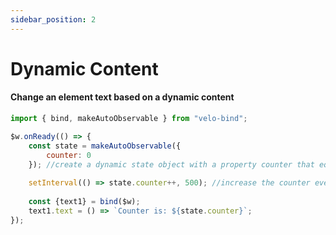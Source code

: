```yaml
---
sidebar_position: 2
---
```

# Dynamic Content

#### Change an element text based on a dynamic content
```javascript
import { bind, makeAutoObservable } from "velo-bind";

$w.onReady(() => {
    const state = makeAutoObservable({
        counter: 0
    }); //create a dynamic state object with a property counter that equals to 0
    
    setInterval(() => state.counter++, 500); //increase the counter every 500ms
    
    const {text1} = bind($w);
    text1.text = () => `Counter is: ${state.counter}`;
});

```
